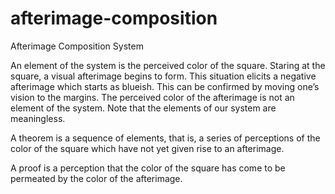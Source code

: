 ﻿# afterimage-composition
 
Afterimage Composition System

An element of the system is the perceived color of the square. Staring at the square, a visual afterimage begins to form. This situation elicits a negative afterimage which starts as blueish. This can be confirmed by moving one’s vision to the margins. The perceived color of the afterimage is not an element of the system. Note that the elements of our system are meaningless. 

A theorem is a sequence of elements, that is, a series of perceptions of the color of the square which have not yet given rise to an afterimage. 

A proof is a perception that the color of the square has come to be permeated by the color of the afterimage.




